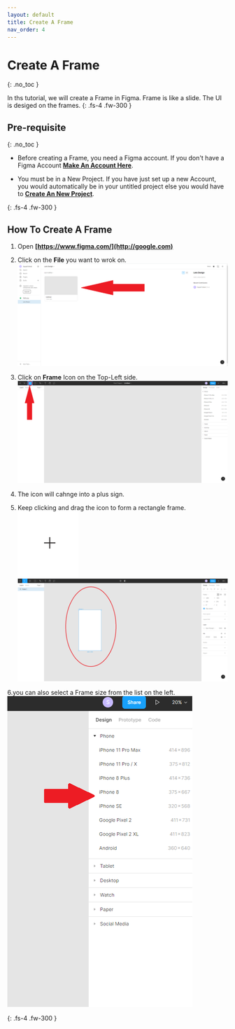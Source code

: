 ```yaml
---
layout: default
title: Create A Frame
nav_order: 4
---
```

# Create A Frame
{: .no_toc }

In ths tutorial, we will create a Frame in Figma. Frame is like a slide. The UI is desiged on the frames. 
{: .fs-4 .fw-300 }

## Pre-requisite
{: .no_toc }

* Before creating a Frame, you need a Figma account. If you don't have a Figma Account **[Make An Account Here](https://thesayedfahad.github.io/Fahad-Test-Docs/docs/configuration/)**. 

* You must be in a New Project. If you have just set up a new Account, you would automatically be in your untitled project else you would have to **[Create An New Project](https://thesayedfahad.github.io/Fahad-Test-Docs/docs/task2/)**. 

{: .fs-4 .fw-300 }


## How To Create A Frame

1. Open **[https://www.figma.com/](http://google.com)**

2. Click on the **File** you want to wrok on.
  ![alt text](https://github.com/thesayedfahad/Fahad-Test-Docs/blob/gh-pages/assets/images/A.png?raw=true "Logo Title Text 1")

3. Click on **Frame** Icon on the Top-Left side.
  ![alt text](https://github.com/thesayedfahad/Fahad-Test-Docs/blob/gh-pages/assets/images/b.png?raw=true "Logo Title Text 2")

4. The icon will cahnge into a plus sign.


5. Keep clicking and drag the icon to form a rectangle frame.
  ![alt text](https://github.com/thesayedfahad/Fahad-Test-Docs/blob/gh-pages/assets/images/os-x-cursors.png?raw=true "Logo Title Texts  3")
  ![alt text](https://github.com/thesayedfahad/Fahad-Test-Docs/blob/gh-pages/assets/images/c.png?raw=true "Logo Title Text 4")
  
 6.you can also select a Frame size from the list on the left.
   ![alt text](https://github.com/thesayedfahad/Fahad-Test-Docs/blob/gh-pages/assets/images/e.png?raw=true "Logo Title Text 5")




{: .fs-4 .fw-300 }  
